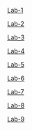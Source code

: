 [Lab-1](https://github.com/Suhas394/AIML-LABS/blob/main/Lab01%20(1).ipynb)

[Lab-2](https://github.com/Suhas394/AIML-LABS/blob/main/LAB02.ipynb)

[Lab-3](https://github.com/Suhas394/AIML-LABS/blob/main/LAB-3%20(1).ipynb)

[Lab-4](https://github.com/Suhas394/AIML-LABS/blob/main/Lab%204%20(1).ipynb)

[Lab-5](https://github.com/Suhas394/AIML-LABS/blob/main/Lab05%20(1).ipynb)

[Lab-6](https://github.com/Suhas394/AIML-LABS/blob/main/Lab06%20(1).ipynb)

[Lab-7](https://github.com/Suhas394/AIML-LABS/blob/main/Lab-07%20(1).ipynb)

[Lab-8](https://github.com/Suhas394/AIML-LABS/blob/main/Lab-08.ipynb)

[Lab-9](https://github.com/Suhas394/AIML-LABS/blob/main/AIML_LAB9.ipynb)
